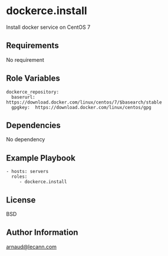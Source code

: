 dockerce.install
=========

Install docker service on CentOS 7

Requirements
------------

No requirement

Role Variables
--------------

    dockerce_repository:
      baserurl: https://download.docker.com/linux/centos/7/$basearch/stable
      gpgkey:  https://download.docker.com/linux/centos/gpg

Dependencies
------------

No dependency

Example Playbook
----------------

    - hosts: servers
      roles:
         - dockerce.install

License
-------

BSD

Author Information
------------------

arnaud@lecann.com
